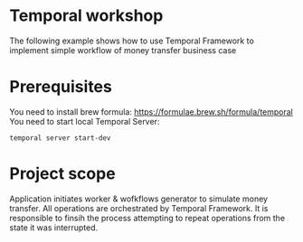 # Temporal workshop

The following example shows how to use Temporal Framework to implement simple workflow of money transfer business case

# Prerequisites

You need to install brew formula: https://formulae.brew.sh/formula/temporal
You need to start local Temporal Server:

`temporal server start-dev`

# Project scope

Application initiates worker & wofkflows generator to simulate money transfer.
All operations are orchestrated by Temporal Framework. It is responsible to finsih the process attempting to repeat operations from the state it was interrupted.